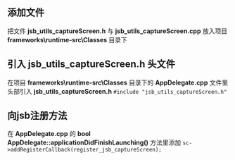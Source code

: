 添加文件
---
把文件 **jsb_utils_captureScreen.h** 与 **jsb_utils_captureScreen.cpp** 放入项目 **frameworks\runtime-src\Classes** 目录下

引入 **jsb_utils_captureScreen.h** 头文件
---
在项目 **frameworks\runtime-src\Classes** 目录下的 **AppDelegate.cpp** 文件里头部引入 **jsb_utils_captureScreen.h**
	`#include "jsb_utils_captureScreen.h"`

向jsb注册方法
---
在 **AppDelegate.cpp** 的 **bool AppDelegate::applicationDidFinishLaunching()** 方法里添加
	`sc->addRegisterCallback(register_jsb_captureScreen);`
